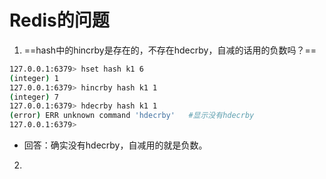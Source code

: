# Redis的问题

1. ==hash中的hincrby是存在的，不存在hdecrby，自减的话用的负数吗？==

```bash
127.0.0.1:6379> hset hash k1 6
(integer) 1
127.0.0.1:6379> hincrby hash k1 1
(integer) 7
127.0.0.1:6379> hdecrby hash k1 1
(error) ERR unknown command 'hdecrby'   #显示没有hdecrby
127.0.0.1:6379>
```

- 回答：确实没有hdecrby，自减用的就是负数。



2. 

